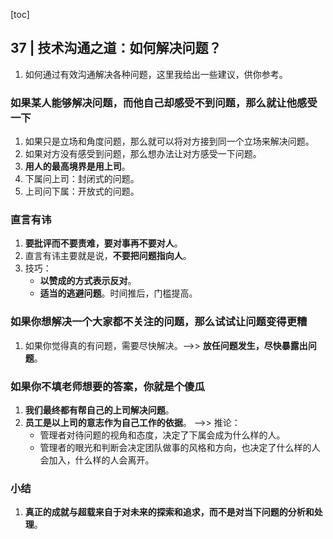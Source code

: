 [toc]

## 37 | 技术沟通之道：如何解决问题？

1.  如何通过有效沟通解决各种问题，这里我给出一些建议，供你参考。

### 如果某人能够解决问题，而他自己却感受不到问题，那么就让他感受一下

1.  如果只是立场和角度问题，那么就可以将对方接到同一个立场来解决问题。
2.  如果对方没有感受到问题，那么想办法让对方感受一下问题。
3.  **用人的最高境界是用上司**。
4.  下属问上司：封闭式的问题。
5.  上司问下属：开放式的问题。

### 直言有讳

1.  **要批评而不要责难，要对事再不要对人**。
2.  直言有讳主要就是说，**不要把问题指向人**。
3.  技巧：
    -   **以赞成的方式表示反对**。
    -   **适当的逃避问题**。时间推后，门槛提高。

### 如果你想解决一个大家都不关注的问题，那么试试让问题变得更糟

1.  如果你觉得真的有问题，需要尽快解决。-->> **放任问题发生，尽快暴露出问题**。

### 如果你不填老师想要的答案，你就是个傻瓜

1.  **我们最终都有帮自己的上司解决问题**。
2.  **员工是以上司的意志作为自己工作的依据**。 -->> 推论：
    -   管理者对待问题的视角和态度，决定了下属会成为什么样的人。
    -   管理者的眼光和判断会决定团队做事的风格和方向，也决定了什么样的人会加入，什么样的人会离开。

### 小结

1.  **真正的成就与超载来自于对未来的探索和追求，而不是对当下问题的分析和处理**。